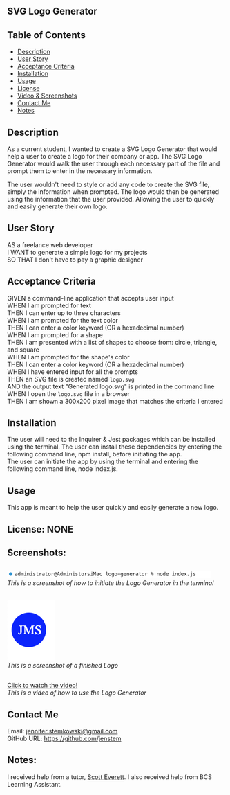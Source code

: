 ## SVG Logo Generator

## Table of Contents
+ [Description](#description)
+ [User Story](#userstory)
+ [Acceptance Criteria](#acceptance)
+ [Installation](#installation)
+ [Usage](#usage)
+ [License](#license)
+ [Video & Screenshots](#screenshots)
+ [Contact Me](#contact)
+ [Notes](#notes)
##

<a id='description'></a>
## Description

As a current student, I wanted to create a SVG Logo Generator that would help a user to create a logo for their company or app.  The SVG Logo Generator would walk the user through each necessary part of the file and prompt them to enter in the necessary information.

The user wouldn't need to style or add any code to create the SVG file, simply the information when prompted.  The logo would then be generated using the information that the user provided.  Allowing the user to quickly and easily generate their own logo.
##

<a id='userstory'></a>
## User Story

AS a freelance web developer\
I WANT to generate a simple logo for my projects\
SO THAT I don't have to pay a graphic designer
##

<a id='acceptance'></a>
## Acceptance Criteria

GIVEN a command-line application that accepts user input\
WHEN I am prompted for text\
THEN I can enter up to three characters\
WHEN I am prompted for the text color\
THEN I can enter a color keyword (OR a hexadecimal number)\
WHEN I am prompted for a shape\
THEN I am presented with a list of shapes to choose from: circle, triangle, and square\
WHEN I am prompted for the shape's color\
THEN I can enter a color keyword (OR a hexadecimal number)\
WHEN I have entered input for all the prompts\
THEN an SVG file is created named `logo.svg`\
AND the output text "Generated logo.svg" is printed in the command line\
WHEN I open the `logo.svg` file in a browser\
THEN I am shown a 300x200 pixel image that matches the criteria I entered
##

<a id='installation'></a>
## Installation
The user will need to the Inquirer & Jest packages which can be installed using the terminal.  The user can install these dependencies by entering the following command line, npm install, before initiating the app.  <br>
The user can initiate the app by using the terminal and entering the following command line, node index.js.
##

<a id='usage'></a>
## Usage
This app is meant to help the user quickly and easily generate a new logo.
##

<a id='license'></a>
## License:  NONE
##

<a id='screenshots'></a>
## Screenshots:
##

![](https://github.com/jenstem/logo-generator/blob/main/assets/initiate.png) <br>
*This is a screenshot of how to initiate the Logo Generator in the terminal*
##

![](https://github.com/jenstem/logo-generator/blob/main/examples/blue-circle-example.png) <br>
*This is a screenshot of a finished Logo*
##

[Click to watch the video!](https://drive.google.com/file/d/1jVk8p_0RgXST3XVe6oxJ4tfb0o1Xx0mX/view) <br>
*This is a video of how to use the Logo Generator*
##

<a id='contact'></a>
## Contact Me
Email:  jennifer.stemkowski@gmail.com <br>
GitHub URL:  https://github.com/jenstem

##
<a id='notes'></a>
## Notes:

I received help from a tutor, [Scott Everett](https://calendly.com/fsf-tutor-team/scott-everett?month=2023-06).
I also received help from BCS Learning Assistant.